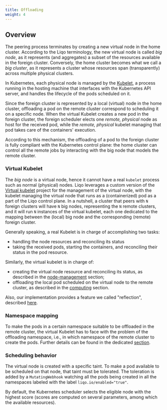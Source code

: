 ```yaml
---
title: Offloading
weight: 4
---
```


## Overview

The peering process terminates by creating a new virtual node in the home cluster.
According to the Liqo terminology, the new virtual node is called _big node_, as it represents (and aggregates) a subset
of the resources available in the foreign cluster. Conversely, the home cluster becomes what we call a _big cluster_, 
as it represents a cluster whose resources span (transparently) across multiple physical clusters.

In Kubernetes, each physical node is managed by the 
[Kubelet](https://kubernetes.io/docs/reference/command-line-tools-reference/kubelet/), a process running in the hosting 
machine that interfaces with the Kubernetes API server, and handles the lifecycle of the pods scheduled on it.

Since the foreign cluster is represented by a local (virtual) node in the home cluster, offloading a pod on the remote 
cluster correspond to scheduling it on a specific node.
When the virtual Kubelet creates a new pod in the foreign cluster, the foreign scheduler elects one _remote, physical_ 
node as host for the received pod, while the _remote, physical_ kubelet managing that pod takes care of the containers' 
execution.

According to this mechanism, the offloading of a pod to the foreign cluster is fully compliant with the Kubernetes 
control plane: the home cluster can control all the remote jobs by interacting with the big node that models the remote 
cluster. 

### Virtual Kubelet

The _big node_ is a virtual node, hence it cannot have a real `kubelet` process such as normal (physical) nodes.
Liqo leverages a custom version of the [Virtual kubelet](https://github.com/virtual-kubelet/virtual-kubelet) project for
the management of the virtual node, with the kubelet managing the virtual node that runs as a (containerized) pod as a 
part of the Liqo control plane.
In a nutshell, a cluster that peers with `N` foreign clusters will have `N` big nodes, representing the `N` remote 
clusters, and it will run `N` instances of the virtual kubelet, each one dedicated to the mapping between the (local) 
big node and the corresponding (remote) foreign cluster.

Generally speaking, a real Kubelet is in charge of accomplishing two tasks:
* handling the node resources and reconciling its status
* taking the received pods, starting the containers, and reconciling their status in the pod resource.

Similarly, the virtual kubelet is in charge of:
* creating the virtual node resource and reconciling its status, as described in the
 [node-management](features/node-management) section;
* offloading the local pod scheduled on the virtual node to the remote cluster, as described in the 
[computing](features/computing) section.

Also, our implementation provides a feature we called "reflection", described [here](features/api-reflection).

### Namespace mapping

To make the pods in a certain namespace suitable to be offloaded in the remote cluster, the virtual Kubelet has to face 
with the problem of the offloading namespace, i.e., in which namespace of the remote cluster to create the pods.
Further details can be found in the dedicated [section](features/namespace-management).

### Scheduling behavior

The virtual node is created with a specific taint. To make a pod available to be scheduled on that node, that taint must
be tolerated. The toleration is added by a `MutatingWebhook` watching all the pods being created in all the namespaces 
labeled with the label `liqo.io/enabled="true"`.

By default, the Kubernetes scheduler selects the eligible node with the highest score (scores are computed on several 
parameters, among which the available resources).
